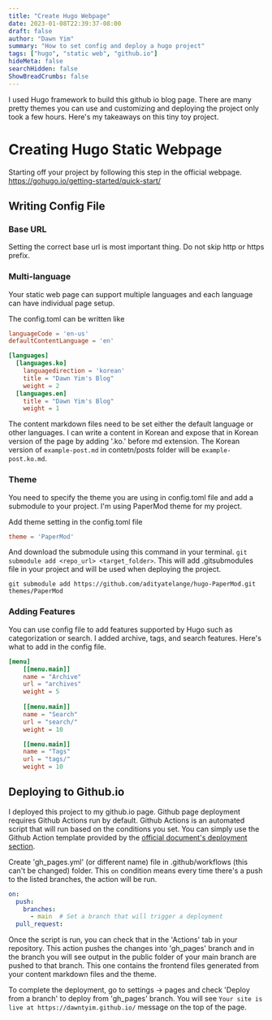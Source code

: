```yaml
---
title: "Create Hugo Webpage"
date: 2023-01-08T22:39:37-08:00
draft: false
author: "Dawn Yim"
summary: "How to set config and deploy a hugo project"
tags: ["hugo", "static web", "github.io"]
hideMeta: false
searchHidden: false
ShowBreadCrumbs: false
---
```

I used Hugo framework to build this github io blog page. There are many pretty themes you can use and customizing and deploying the project only took a few hours. Here's my takeaways on this tiny toy project. 

# Creating Hugo Static Webpage
Starting off your project by following this step in the official webpage. 
https://gohugo.io/getting-started/quick-start/

## Writing Config File

### Base URL
Setting the correct base url is most important thing. Do not skip http or https prefix. 


### Multi-language
Your static web page can support multiple languages and each language can have individual page setup.

The config.toml can be written like
```toml
languageCode = 'en-us'
defaultContentLanguage = 'en'

[languages]
  [languages.ko]
    languagedirection = 'korean'
    title = "Dawn Yim's Blog"
    weight = 2
  [languages.en]
    title = "Dawn Yim's Blog"
    weight = 1
```

The content markdown files need to be set either the default language or other languages. I can write a content in Korean and expose that in Korean version of the page by adding '.ko.' before md extension. The Korean version of `example-post.md` in contetn/posts folder will be `example-post.ko.md`.

### Theme
You need to specify the theme you are using in config.toml file and add a submodule to your project. I'm using PaperMod theme for my project. 

Add theme setting in the config.toml file
```toml
theme = 'PaperMod'
```

And download the submodule using this command in your terminal. `git submodule add <repo_url> <target_folder>`. This will add .gitsubmodules file in your project and will be used when deploying the project. 
```
git submodule add https://github.com/adityatelange/hugo-PaperMod.git themes/PaperMod
```

### Adding Features
You can use config file to add features supported by Hugo such as categorization or search. I added archive, tags, and search features. Here's what to add in the config file. 

```toml
[menu]
    [[menu.main]]
    name = "Archive"
    url = "archives"
    weight = 5
    
    [[menu.main]]
    name = "Search"
    url = "search/"
    weight = 10

    [[menu.main]]
    name = "Tags"
    url = "tags/"
    weight = 10
```

## Deploying to Github.io
I deployed this project to my github.io page. Github page deployment requires Github Actions run by default. Github Actions is an automated script that will run based on the conditions you set. You can simply use the Github Action template provided by the [official document's deployment section](https://gohugo.io/hosting-and-deployment/hosting-on-github/). 

Create 'gh_pages.yml' (or different name) file in .github/workflows (this can't be changed) folder. This `on` condition means every time there's a push to the listed branches, the action will be run. 
```yml
on:
  push:
    branches:
      - main  # Set a branch that will trigger a deployment
  pull_request:
```
Once the script is run, you can check that in the 'Actions' tab in your repository. This action pushes the changes into 'gh_pages' branch and in the branch you will see output in the public folder of your main branch are pushed to that branch. This one contains the frontend files generated from your content markdown files and the theme. 

To complete the deployment, go to settings -> pages and check 'Deploy from a branch' to deploy from 'gh_pages' branch. You will see `Your site is live at https://dawntyim.github.io/` message on the top of the page. 